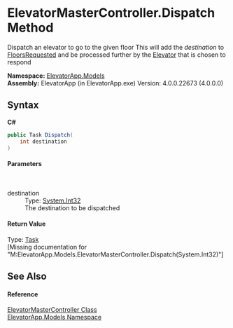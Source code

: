 # ElevatorMasterController.Dispatch Method 
 

Dispatch an elevator to go to the given floor 
This will add the *destination* to <a href="P_ElevatorApp_Models_ElevatorMasterController_FloorsRequested">FloorsRequested</a> and be processed further by the <a href="T_ElevatorApp_Models_Elevator">Elevator</a> that is chosen to respond


**Namespace:**&nbsp;<a href="N_ElevatorApp_Models">ElevatorApp.Models</a><br />**Assembly:**&nbsp;ElevatorApp (in ElevatorApp.exe) Version: 4.0.0.22673 (4.0.0.0)

## Syntax

**C#**<br />
``` C#
public Task Dispatch(
	int destination
)
```


#### Parameters
&nbsp;<dl><dt>destination</dt><dd>Type: <a href="http://msdn2.microsoft.com/en-us/library/td2s409d" target="_blank">System.Int32</a><br />The destination to be dispatched</dd></dl>

#### Return Value
Type: <a href="http://msdn2.microsoft.com/en-us/library/dd235678" target="_blank">Task</a><br />\[Missing <returns> documentation for "M:ElevatorApp.Models.ElevatorMasterController.Dispatch(System.Int32)"\]

## See Also


#### Reference
<a href="T_ElevatorApp_Models_ElevatorMasterController">ElevatorMasterController Class</a><br /><a href="N_ElevatorApp_Models">ElevatorApp.Models Namespace</a><br />